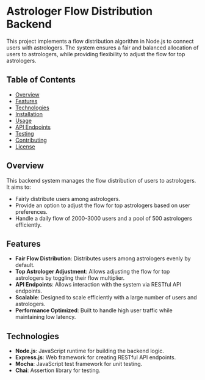 # Astrologer Flow Distribution Backend

This project implements a flow distribution algorithm in Node.js to connect users with astrologers. The system ensures a fair and balanced allocation of users to astrologers, while providing flexibility to adjust the flow for top astrologers.

## Table of Contents
- [Overview](#overview)
- [Features](#features)
- [Technologies](#technologies)
- [Installation](#installation)
- [Usage](#usage)
- [API Endpoints](#api-endpoints)
- [Testing](#testing)
- [Contributing](#contributing)
- [License](#license)

## Overview

This backend system manages the flow distribution of users to astrologers. It aims to:
- Fairly distribute users among astrologers.
- Provide an option to adjust the flow for top astrologers based on user preferences.
- Handle a daily flow of 2000-3000 users and a pool of 500 astrologers efficiently.
  
## Features

- **Fair Flow Distribution**: Distributes users among astrologers evenly by default.
- **Top Astrologer Adjustment**: Allows adjusting the flow for top astrologers by toggling their flow multiplier.
- **API Endpoints**: Allows interaction with the system via RESTful API endpoints.
- **Scalable**: Designed to scale efficiently with a large number of users and astrologers.
- **Performance Optimized**: Built to handle high user traffic while maintaining low latency.

## Technologies

- **Node.js**: JavaScript runtime for building the backend logic.
- **Express.js**: Web framework for creating RESTful API endpoints.
- **Mocha**: JavaScript test framework for unit testing.
- **Chai**: Assertion library for testing.
